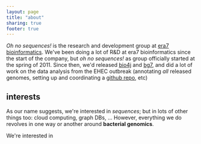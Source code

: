 ```yaml
---
layout: page
title: "about"
sharing: true
footer: true
---
```


_Oh no sequences!_ is the research and development group at [era7 bioinformatics](http://era7bioinformatics.com). We've been doing a lot of R&D at era7 bioinformatics since the start of the company, but _oh no sequences!_ as group officially started at the spring of 2011. Since then, we'd released [bio4j](http://bio4j.com) and [bg7](http://bg7.ohnosequences.com), and did a lot of work on the data analysis from the EHEC outbreak (annotating _all_ released genomes, setting up and coordinating a [github repo](http://github.com/ehec-outbreak-crowdsourced/BGI-data-analysis), etc)

## interests ##

As our name suggests, we're interested in _sequences_; but in lots of other things too: cloud computing, graph DBs, ... However, everything we do revolves in one way or another around **bacterial genomics**. 

We're interested in 
